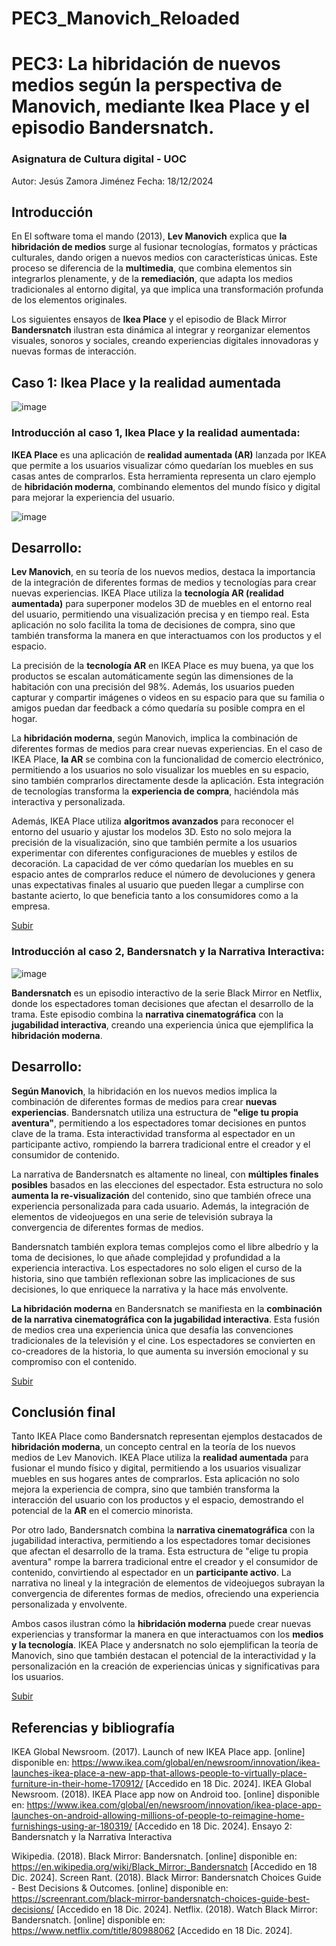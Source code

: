 # PEC3_Manovich_Reloaded

# PEC3: La hibridación de nuevos medios según la perspectiva de Manovich, mediante Ikea Place y el episodio Bandersnatch.

### Asignatura de Cultura digital - UOC

Autor: Jesús Zamora Jiménez
Fecha: 18/12/2024


## Introducción

En El software toma el mando (2013), **Lev Manovich** explica que **la hibridación de medios** surge al fusionar tecnologías, formatos y prácticas culturales, dando origen a nuevos medios con características únicas. Este proceso se diferencia de la **multimedia**, que combina elementos sin integrarlos plenamente, y de la **remediación**, que adapta los medios tradicionales al entorno digital, ya que implica una transformación profunda de los elementos originales.

Los siguientes ensayos de **Ikea Place** y el episodio de Black Mirror **Bandersnatch** ilustran esta dinámica al integrar y reorganizar elementos visuales, sonoros y sociales, creando experiencias digitales innovadoras y nuevas formas de interacción.


## **Caso 1: Ikea Place y la realidad aumentada**
![image](https://github.com/user-attachments/assets/398d37fa-35bc-4c72-b22d-88f2575a6e43)

### Introducción al caso 1, Ikea Place y la realidad aumentada:

**IKEA Place** es una aplicación de **realidad aumentada (AR)** lanzada por IKEA que permite a los usuarios visualizar cómo quedarían los muebles en sus casas antes de comprarlos. Esta herramienta representa un claro ejemplo de **hibridación moderna**, combinando elementos del mundo físico y digital para mejorar la experiencia del usuario.

![image](https://www.ikea.com/global/en/images/484829_78aa3d99af.jpg?f=xxl)

## Desarrollo:

**Lev Manovich**, en su teoría de los nuevos medios, destaca la importancia de la integración de diferentes formas de medios y tecnologías para crear nuevas experiencias. IKEA Place utiliza la **tecnología AR (realidad aumentada)** para superponer modelos 3D de muebles en el entorno real del usuario, permitiendo una visualización precisa y en tiempo real. Esta aplicación no solo facilita la toma de decisiones de compra, sino que también transforma la manera en que interactuamos con los productos y el espacio.

La precisión de la **tecnología AR** en IKEA Place es muy buena, ya que los productos se escalan automáticamente según las dimensiones de la habitación con una precisión del 98%. Además, los usuarios pueden capturar y compartir imágenes o videos en su espacio para que su familia o amigos puedan dar feedback a cómo quedaría su posible compra en el hogar.

La **hibridación moderna**, según Manovich, implica la combinación de diferentes formas de medios para crear nuevas experiencias. En el caso de IKEA Place, **la AR** se combina con la funcionalidad de comercio electrónico, permitiendo a los usuarios no solo visualizar los muebles en su espacio, sino también comprarlos directamente desde la aplicación. Esta integración de tecnologías transforma la **experiencia de compra**, haciéndola más interactiva y personalizada.

Además, IKEA Place utiliza **algoritmos avanzados** para reconocer el entorno del usuario y ajustar los modelos 3D. Esto no solo mejora la precisión de la visualización, sino que también permite a los usuarios experimentar con diferentes configuraciones de muebles y estilos de decoración. La capacidad de ver cómo quedarían los muebles en su espacio antes de comprarlos reduce el número de devoluciones y genera unas expectativas finales al usuario que pueden llegar a cumplirse con bastante acierto, lo que beneficia tanto a los consumidores como a la empresa.

[Subir](#top)


### Introducción al caso 2, Bandersnatch y la Narrativa Interactiva:

![image](https://blogger.googleusercontent.com/img/b/R29vZ2xl/AVvXsEjbrWlVL2VlO7DGtuKvsA1bJOj02TrGIP4ipDcddo6RY8ineMBzkxWFJYZWImDN065Aqr6IvKlea5bwUQe8GyuDpiotdxb66zXP964aYoLD48lRNlUwHxzRoaXoCPdB-Hg4SRnQmYG_m4dn/s320/Bandersnatch05.jpg)

**Bandersnatch** es un episodio interactivo de la serie Black Mirror en Netflix, donde los espectadores toman decisiones que afectan el desarrollo de la trama. Este episodio combina la **narrativa cinematográfica** con la **jugabilidad interactiva**, creando una experiencia única que ejemplifica la **hibridación moderna**.

## Desarrollo:

**Según Manovich**, la hibridación en los nuevos medios implica la combinación de diferentes formas de medios para crear **nuevas experiencias**. Bandersnatch utiliza una estructura de **"elige tu propia aventura"**, permitiendo a los espectadores tomar decisiones en puntos clave de la trama. Esta interactividad transforma al espectador en un participante activo, rompiendo la barrera tradicional entre el creador y el consumidor de contenido.

La narrativa de Bandersnatch es altamente no lineal, con **múltiples finales posibles** basados en las elecciones del espectador. Esta estructura no solo **aumenta la re-visualización** del contenido, sino que también ofrece una experiencia personalizada para cada usuario. Además, la integración de elementos de videojuegos en una serie de televisión subraya la convergencia de diferentes formas de medios.

Bandersnatch también explora temas complejos como el libre albedrío y la toma de decisiones, lo que añade complejidad y profundidad a la experiencia interactiva. Los espectadores no solo eligen el curso de la historia, sino que también reflexionan sobre las implicaciones de sus decisiones, lo que enriquece la narrativa y la hace más envolvente.

**La hibridación moderna** en Bandersnatch se manifiesta en la **combinación de la narrativa cinematográfica con la jugabilidad interactiva**. Esta fusión de medios crea una experiencia única que desafía las convenciones tradicionales de la televisión y el cine. Los espectadores se convierten en co-creadores de la historia, lo que aumenta su inversión emocional y su compromiso con el contenido.

[Subir](#top)
  

## **Conclusión final**

Tanto IKEA Place como Bandersnatch representan ejemplos destacados de **hibridación moderna**, un concepto central en la teoría de los nuevos medios de Lev Manovich. IKEA Place utiliza la **realidad aumentada** para fusionar el mundo físico y digital, permitiendo a los usuarios visualizar muebles en sus hogares antes de comprarlos. Esta aplicación no solo mejora la experiencia de compra, sino que también transforma la interacción del usuario con los productos y el espacio, demostrando el potencial de la **AR** en el comercio minorista.

Por otro lado, Bandersnatch combina la **narrativa cinematográfica** con la jugabilidad interactiva, permitiendo a los espectadores tomar decisiones que afectan el desarrollo de la trama. Esta estructura de "elige tu propia aventura" rompe la barrera tradicional entre el creador y el consumidor de contenido, convirtiendo al espectador en un **participante activo**. La narrativa no lineal y la integración de elementos de videojuegos subrayan la convergencia de diferentes formas de medios, ofreciendo una experiencia personalizada y envolvente.

Ambos casos ilustran cómo la **hibridación moderna** puede crear nuevas experiencias y transformar la manera en que interactuamos con los **medios y la tecnología**. IKEA Place y andersnatch no solo ejemplifican la teoría de Manovich, sino que también destacan el potencial de la interactividad y la personalización en la creación de experiencias únicas y significativas para los usuarios.

[Subir](#top)

## Referencias y bibliografía

IKEA Global Newsroom. (2017). Launch of new IKEA Place app. [online] disponible en: https://www.ikea.com/global/en/newsroom/innovation/ikea-launches-ikea-place-a-new-app-that-allows-people-to-virtually-place-furniture-in-their-home-170912/ [Accedido en 18 Dic. 2024].
IKEA Global Newsroom. (2018). IKEA Place app now on Android too. [online] disponible en: https://www.ikea.com/global/en/newsroom/innovation/ikea-place-app-launches-on-android-allowing-millions-of-people-to-reimagine-home-furnishings-using-ar-180319/ [Accedido en 18 Dic. 2024].
Ensayo 2: Bandersnatch y la Narrativa Interactiva

Wikipedia. (2018). Black Mirror: Bandersnatch. [online] disponible en: https://en.wikipedia.org/wiki/Black_Mirror:_Bandersnatch [Accedido en 18 Dic. 2024].
Screen Rant. (2018). Black Mirror: Bandersnatch Choices Guide - Best Decisions & Outcomes. [online] disponible en: https://screenrant.com/black-mirror-bandersnatch-choices-guide-best-decisions/ [Accedido en 18 Dic. 2024].
Netflix. (2018). Watch Black Mirror: Bandersnatch. [online] disponible en: https://www.netflix.com/title/80988062 [Accedido en 18 Dic. 2024].

